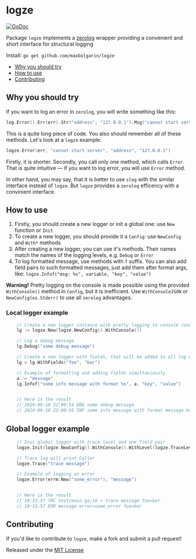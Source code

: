 # logze

[![GoDoc][doc-img]][doc]

Package `logze` implements a [zerolog](https://github.com/rs/zerolog) wrapper providing a convenient and short interface for structural logging

Install: `go get github.com/maxbolgarin/logze`

- [Why you should try](#why-you-should-try)
- [How to use](#how-to-use)
- [Contributing](#contributing)


## Why you should try

If you want to log an error in `zerolog`, you will write something like this:

```go
log.Error().Err(err).Str("address", "127.0.0.1").Msg("cannot start server")
```

This is a quite long piece of code. You also should remember all of these methods. Let's look at a `logze` example:

```go
logze.Error(err, "cannot start server", "address", "127.0.0.1")
```

Firstly, it is shorter. Secondly, you call only one method, which calls `Error`. That is quite intuitive — if you want to log error, you will use `Error` method.

In other hand, you may say, that it is better to use `slog` with the similar interface instead of `logze`. But `logze` provides a `zerolog` efficency with a convinient interface.


## How to use

1. Firstly, you should create a new logger or init a global one: use `New` function or `Init`
2. To create a new logger, you should provide it a `Config`: use `NewConfig` and `With*` methods
3. After creating a new logger, you can use it's methods. Their names match the names of the logging levels, e.g. `Debug` or `Error`
4. To log formatted message, use methods with `f` suffix. You can also add field pairs to such formatted messages, just add them after format args, like: `logze.Infof("msg: %s", variable, "key", "value")`

**Warning!** Pretty logging on the console is made possible using the provided `WithConsole()` method in `Config`, but it is inefficient. Use `WithConsoleJSON` or `NewConfig(os.Stderr)` to use all `zerolog` advantages.


### Local logger example
 
```go
	// Create a new logger instance with pretty logging to console (useful for developing)
	lg := logze.New(logze.NewConfig().WithConsole())

	// Log a debug message
	lg.Debug("some debug message")

	// Create a new logger with fields, that will be added to all log messages
	lg = lg.WithFields("foo", "bar")

	// Example of formatting and adding fields simultaniously
	a := "message"
	lg.Infof("some info message with format %s", a, "key", "value")


	// Here is the result
	// 2024-09-18 22:00:54 DBG some debug message
	// 2024-09-18 22:00:55 INF some info message with format message key=value foo=bar
```

## Global logger example

```go
	// Init global logger with trace level and one field pair
	logze.Init(logze.NewConfig().WithConsole().WithLevel(logze.TraceLevel), "foo", "bar")

	// Trace log will print Caller
	logze.Trace("trace message")

	// Example of logging an error
	logze.Error(errm.New("some_error"), "message")


	// Here is the result	
	// 10:32:57 TRC test/main.go:16 > trace message foo=bar
	// 10:32:57 ERR message error=some_error foo=bar
```


## Contributing

If you'd like to contribute to `logze`, make a fork and submit a pull request!

Released under the [MIT License]

[MIT License]: LICENSE.txt
[doc-img]: https://pkg.go.dev/badge/github.com/maxbolgarin/logze
[doc]: https://pkg.go.dev/github.com/maxbolgarin/logze

